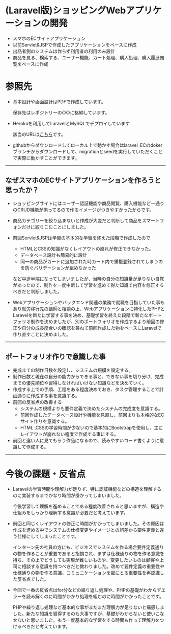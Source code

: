# (Laravel版)ショッピングWebアプリケーションの開発
- スマホのECサイトアプリケーション 
- 以前Servlet&JSPで作成したアプリケーションをベースに作成
- 出品者側のシステムは作らず利用者の利用のみ設計
- 商品を見る、検索する、ユーザー機能、カート処理、購入処理、購入履歴閲覧をベースに作成

# 参照先
- 基本設計や画面設計はPDFで作成しています。
  
  保存先はレポジトリーの○○に格納しています。
- Herokuを利用してLaravelとMySQLでデプロイしています
  
  該当のURLは[こちら](https://laravelec12345.herokuapp.com/)です。

- githubからダウンロードしてローカル上で動かす場合はlaravel_ECのdokerブランチからダウンロードして、migrationとseedを実行していただくことで実際に動かすことができます。

___
## なぜスマホのECサイトアプリケーションを作ろうと思ったか？
- ショッピングサイトにはユーザー認証機能や商品閲覧、購入機能など一通りのCRUD機能が揃ってるので作るイメージがつきやすかったからです。
- 商品カテゴリーを絞り込まないと作成が大変だと判断して商品をスマートフォンだけに絞りこむことにしました。
- 前回Servlet&JSPは学習の基本的な学習を終えた段階で作成したので
  - HTMLとCSSの知識がなくレイアウトの崩れが修正できなかった。
  - データベース設計も簡易的に設計
  - 同一の商品がカートに追加された時カート内で重複登録されてしまうのを防ぐバリデーションが組めなかった

  など中途半端になってしまいましたが、当時の自分の知識量が足りない自覚があったので、制作を一度中断して学習を進めて得た知識で内容を修正するべきだと判断しました。
- Webアプリケーションやバックエンド関連の業務で就職を目指していた事もあり就労移行先の講師と相談の上、Webアプリケーションに特化したPHPとLaravelを新たに学習する事を決め、基礎学習を終えた段階で新たなポートフォリオ制作を決めましたが、別のポートフォリオを作成するより前回の修正や自分の成長度合いの確認を兼ねて前回作成した物をベースにLaravelで作り直すことに決めました。

___
## ポートフォリオ作りで意識した事
- 完成までの制作日数を設定し、システムの規模を設定する。
- 制作日数と現在の自分の能力からできる事と、できない事を切り分け、完成までの優先順位や習得しなければいけない知識などを決めていく。
- 作成する上での手順、工程をある程度決めておき、タスク管理することで計画通りに作成する事を意識する。
- 前回の反省点の改善する
  - システムの規模よりも要件定義で決めたシステムの完成度を意識する。
  - 前回作成したデータベース設計や機能を見直し、前回よりも本格的なECサイト作りを意識する。
  - HTML ,CSSの学習時間が少ないので基本的にBootstrapを使用し、主にレイアウトが崩れない程度で作成する事にする。
- 前回と違い人に見てもらう作品になるので、読みやすいコード書くように意識して作成する。
___
# 今後の課題・反省点
- Laravelの学習時間や理解力が足りず、特に認証機能などの構造を理解するのに実装するまでかなり時間が掛かってしまいました。

   今後学習して理解を進めることである程度改善されると思いますが、構造や仕組みをしっかり理解する意識が必要だと考えています。

- 前回と同じくレイアウトの修正に時間がかかってしまいました。その原因は作成を進める中でシステムの仕様変更やイメージとの誤差から要件定義と違う仕様にしてしまったことです。
  
  インターン先の社員の方にも、ビジネスでシステムを作る場合要件定義通りの物を作ることが重要であると指摘され、まずは仕様通りの物を作る意識を持ち、その上でどうしても実現が難しいものや、変更したいものは顧客や上司に相談する意識を持つべきだと教わりました。改めて要件定義の重要性や仕様通りの物を作る意識、コミュニケーションを密にとる重要性を再認識した反省点でした。

- 今回で一番の反省点はfor分などの繰り返し処理や、PHPの基礎がわからずエラーを読み解くのに時間がかかり処理を組むのに時間がかかったことです。
  
  PHPや繰り返し処理など基本的な事がまだまだ理解力が足りないと痛感しました。新たな知識を習得するのも大事ですが、基礎がわからないと使いこなせないと思いました。もう一度基本的な学習をする時間も作って理解力をつけるべきだと考えています。
